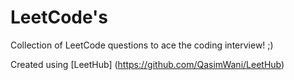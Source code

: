 # LeetCode's
Collection of LeetCode questions to ace the coding interview! ;)


Created using [LeetHub]
(https://github.com/QasimWani/LeetHub)
